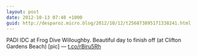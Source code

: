 ```yaml
---
layout: post
date: 2012-10-13 07:48 +1000
guid: http://desparoz.micro.blog/2012/10/12/t256873895171338241.html
---
```

PADI IDC at Frog Dive Willoughby. Beautiful day to finish off (at Clifton Gardens Beach) [pic] — [t.co/rBiru5Rh](http://t.co/rBiru5Rh)
